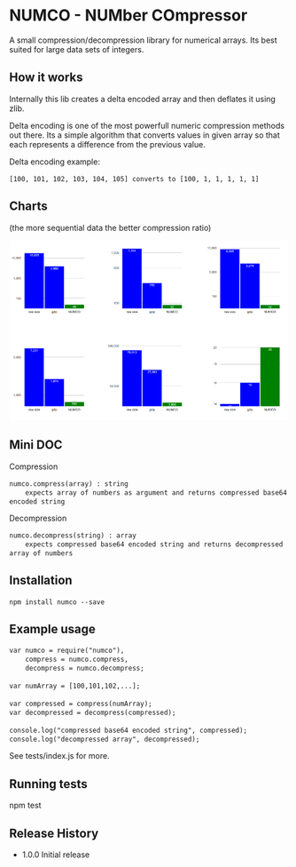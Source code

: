 NUMCO - NUMber COmpressor
=========

A small compression/decompression library for numerical arrays.
Its best suited for large data sets of integers.
## How it works
Internally this lib creates a delta encoded array and then deflates it using zlib.

Delta encoding is one of the most powerfull numeric compression methods out there.
Its a simple algorithm that converts values in given array so that each represents a difference from the previous value.

Delta encoding example:

```
[100, 101, 102, 103, 104, 105] converts to [100, 1, 1, 1, 1, 1]
```

## Charts

(the more sequential data the better compression ratio)

![charts](/numco_charts.png)

## Mini DOC
Compression
```
numco.compress(array) : string
    expects array of numbers as argument and returns compressed base64 encoded string
```
Decompression
```
numco.decompress(string) : array
    expects compressed base64 encoded string and returns decompressed array of numbers
```

## Installation

```
npm install numco --save
```

## Example usage
```
var numco = require("numco"),
    compress = numco.compress,
    decompress = numco.decompress;

var numArray = [100,101,102,...];

var compressed = compress(numArray);
var decompressed = decompress(compressed);

console.log("compressed base64 encoded string", compressed);
console.log("decompressed array", decompressed);

```
See tests/index.js for more.
## Running tests

  npm test

## Release History

* 1.0.0 Initial release
